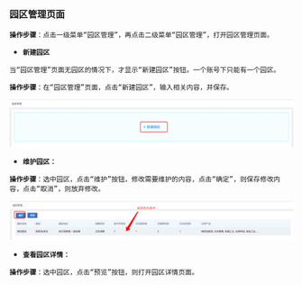 ### 园区管理页面

**`操作步骤`**`：点击一级菜单“园区管理”，再点击二级菜单“园区管理”，打开园区管理页面。`

* **`新建园区`**

`当“园区管理”页面无园区的情况下，才显示“新建园区”按钮。一个账号下只能有一个园区。`

**`操作步骤`**`：在“园区管理”页面，点击“新建园区”，输入相关内容，并保存。`

![](/assets/xjyq.png)

* **`维护园区：`**

**`操作步骤`**`：选中园区，点击“维护”按钮，修改需要维护的内容，点击“确定”，则保存修改内容，点击“取消”，则放弃修改。`

![](/assets/yqwh.png)

* **`查看园区详情：`**

**`操作步骤`**`：选中园区，点击“预览”按钮，则打开园区详情页面。`

